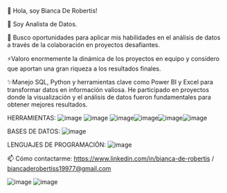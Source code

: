 👋 Hola, soy Bianca De Robertis!

👀 Soy Analista de Datos.

💞️ Busco oportunidades para aplicar mis habilidades en el análisis de datos a través de la colaboración en proyectos desafiantes.

⚡Valoro enormemente la dinámica de los proyectos en equipo y considero que aportan una gran riqueza a los resultados finales.



✨Manejo SQL, Python y herramientas clave como Power BI y Excel para transformar datos en información valiosa. He participado en proyectos donde la visualización y el análisis de datos fueron fundamentales para obtener mejores resultados. 

HERRAMIENTAS: 
![image](https://github.com/user-attachments/assets/a403ed80-a715-4484-ab78-8adc72d7567c) ![image](https://github.com/user-attachments/assets/efc4692b-9bb4-4420-bcb2-36845ef5ef43) ![image](https://github.com/user-attachments/assets/9adca4cc-8bd4-42d5-a170-948a5375c9a8)![image](https://github.com/user-attachments/assets/bbce38ca-1dca-42c0-92b7-43c161df9bf9)![image](https://github.com/user-attachments/assets/401c9770-7de1-4fb4-879f-dfc8229d37c6)![image](https://github.com/user-attachments/assets/97f686b0-84ad-4613-9693-8044bd5be318)

BASES DE DATOS: 
![image](https://github.com/user-attachments/assets/a95ce9ac-7077-4206-ad57-5a643c8846da)

LENGUAJES DE PROGRAMACIÓN: 
![image](https://github.com/user-attachments/assets/f1fb9488-9d89-459c-890c-6febc8965aac)











 📫 Cómo contactarme: https://www.linkedin.com/in/bianca-de-robertis / biancaderobertiss19977@gmail.com


 


![image](https://github.com/user-attachments/assets/89be4510-45c9-41c0-a9ec-6aa4c361703a)  ![image](https://github.com/user-attachments/assets/e58f53f4-4d07-48b0-92a9-b40e8825ef04)

 
<!---
BDeRobertis/BDeRobertis is a ✨ special ✨ repository because its `README.md` (this file) appears on your GitHub profile.
You can click the Preview link to take a look at your changes.


--->
